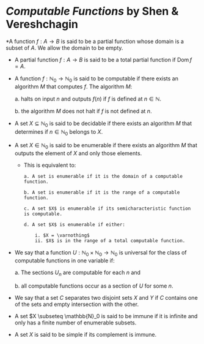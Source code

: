 # *Computable Functions* by Shen & Vereshchagin

*A function $f:A \rightarrow B$ is said to be a partial function whose domain is a subset of $A$. We allow the domain to be empty.

* A partial function $f:A \rightarrow B$ is said to be a total partial function if $\operatorname{Dom} f = A$.

* A function $f:\mathbb{N}_0 \rightarrow \mathbb{N}_0$ is said to be computable if there exists an algorithm $M$ that computes $f$. The algorithm $M$:
  
    a. halts on input $n$ and outputs $f(n)$ if $f$ is defined at $n \in \mathbb{N}$.
    
    b. the algorithm $M$ does not halt if $f$ is not defined at $n$.

* A set $X \subseteq \mathbb{N}_0$ is said to be decidable if there exists an algorithm $M$ that determines if $n \in \mathbb{N}_0$ belongs to $X$.

* A set $X \in \mathbb{N}_0$ is said to be enumerable if there exists an algorithm $M$ that outputs the element of $X$ and only those elements.
  
  * This is equivalent to:

        a. A set is enumerable if it is the domain of a computable function.

        b. A set is enumerable if it is the range of a computable function.

        c. A set $X$ is enumerable if its semicharacteristic function is computable.

        d. A set $X$ is enumerable if either:

            i. $X = \varnothing$
            ii. $X$ is in the range of a total computable function.

* We say that a function $U: \mathbb{N}_0 \times \mathbb{N}_0 \rightarrow \mathbb{N}_0$ is universal for the class of computable functions in one variable if:

    a. The sections $U_n$ are computable for each $n$ and

    b. all computable functions occur as a section of $U$ for some $n$.

* We say that a set $C$ separates two disjoint sets $X$ and $Y$ if $C$ contains one of the sets and empty intersection with the other.

* A set $X \subseteq \mathbb{N}_0 is said to be immune if it is infinite and only has a finite number of enumerable subsets.

* A set $X$ is said to be simple if its complement is immune.